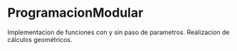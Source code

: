 # ProgramacionModular
Implementacion de funciones con y sin paso de parametros. Realizacion de cálculos geométricos.
